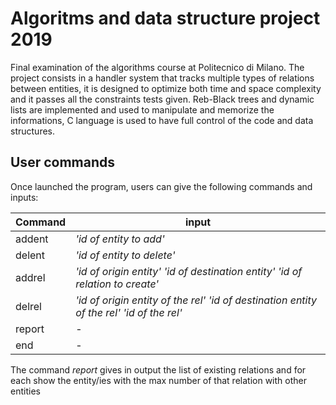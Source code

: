 # Algoritms and data structure project 2019

Final examination of the algorithms course at Politecnico di Milano.
The project consists in a handler system that tracks multiple types of relations between entities, it is designed to optimize both time and space complexity and it passes all the constraints tests given. Reb-Black trees and dynamic lists are implemented and used to manipulate and memorize the informations, C language is used to have full control of the code and data structures.

## User commands

Once launched the program, users can give the following commands and inputs:

Command | input
------------ | -------------
addent | *'id of entity to add'*
delent | *'id of entity to delete'*
addrel | *'id of origin entity'*  *'id of destination entity'*   *'id of relation to create'*
delrel | *'id of origin entity of the rel'*   *'id of destination entity of the rel'*   *'id of the rel'*
report | -
end | -

The command *report* gives in output the list of existing relations and for each show the entity/ies with the max number of that relation with other entities
